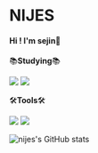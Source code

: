 # NIJES

#### Hi ! I'm sejin🌱   
         
📚**Studying**📚   

<img src="https://img.shields.io/badge/python-3776AB?style=flat-square&logo=python&logoColor=white"/> <img src="https://img.shields.io/badge/HTML5-E34F26?style=flat-square&logo=html5&logoColor=white"/>


🛠️**Tools**🛠️

<img src="https://img.shields.io/badge/GitHub-181717?style=flat-square&logo=GitHub&logoColor=white"/> <img src="https://img.shields.io/badge/VisualStudioCODE-007ACC?style=flat-square&logo=VisualStudioCode&logoColor=white"/>

      
![nijes's GitHub stats](https://github-readme-stats.vercel.app/api?username=nijes&show_icons=true&theme=moltack&count_private=true)
